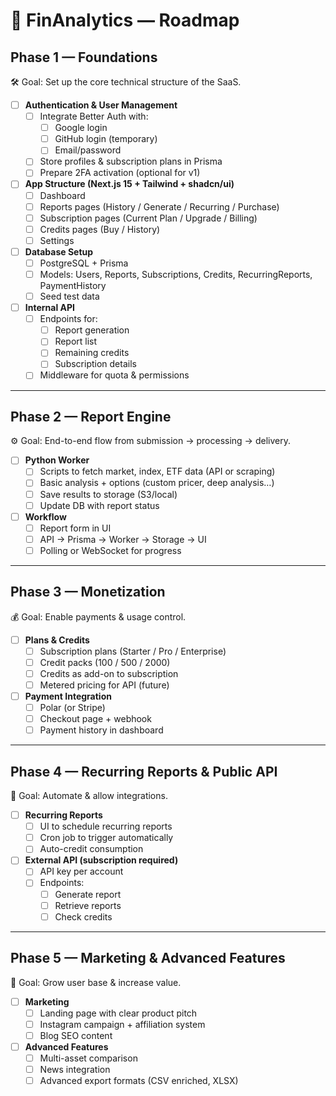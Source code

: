 # 📍 FinAnalytics — Roadmap

## Phase 1 — Foundations
🛠 Goal: Set up the core technical structure of the SaaS.

- [ ] **Authentication & User Management**
  - [ ] Integrate Better Auth with:
    - [ ] Google login
    - [ ] GitHub login (temporary)
    - [ ] Email/password
  - [ ] Store profiles & subscription plans in Prisma
  - [ ] Prepare 2FA activation (optional for v1)

- [ ] **App Structure (Next.js 15 + Tailwind + shadcn/ui)**
  - [ ] Dashboard
  - [ ] Reports pages (History / Generate / Recurring / Purchase)
  - [ ] Subscription pages (Current Plan / Upgrade / Billing)
  - [ ] Credits pages (Buy / History)
  - [ ] Settings

- [ ] **Database Setup**
  - [ ] PostgreSQL + Prisma
  - [ ] Models: Users, Reports, Subscriptions, Credits, RecurringReports, PaymentHistory
  - [ ] Seed test data

- [ ] **Internal API**
  - [ ] Endpoints for:
    - [ ] Report generation
    - [ ] Report list
    - [ ] Remaining credits
    - [ ] Subscription details
  - [ ] Middleware for quota & permissions

---

## Phase 2 — Report Engine
⚙️ Goal: End-to-end flow from submission → processing → delivery.

- [ ] **Python Worker**
  - [ ] Scripts to fetch market, index, ETF data (API or scraping)
  - [ ] Basic analysis + options (custom pricer, deep analysis…)
  - [ ] Save results to storage (S3/local)
  - [ ] Update DB with report status

- [ ] **Workflow**
  - [ ] Report form in UI
  - [ ] API → Prisma → Worker → Storage → UI
  - [ ] Polling or WebSocket for progress

---

## Phase 3 — Monetization
💰 Goal: Enable payments & usage control.

- [ ] **Plans & Credits**
  - [ ] Subscription plans (Starter / Pro / Enterprise)
  - [ ] Credit packs (100 / 500 / 2000)
  - [ ] Credits as add-on to subscription
  - [ ] Metered pricing for API (future)

- [ ] **Payment Integration**
  - [ ] Polar (or Stripe)
  - [ ] Checkout page + webhook
  - [ ] Payment history in dashboard

---

## Phase 4 — Recurring Reports & Public API
🔄 Goal: Automate & allow integrations.

- [ ] **Recurring Reports**
  - [ ] UI to schedule recurring reports
  - [ ] Cron job to trigger automatically
  - [ ] Auto-credit consumption

- [ ] **External API (subscription required)**
  - [ ] API key per account
  - [ ] Endpoints:
    - [ ] Generate report
    - [ ] Retrieve reports
    - [ ] Check credits

---

## Phase 5 — Marketing & Advanced Features
🚀 Goal: Grow user base & increase value.

- [ ] **Marketing**
  - [ ] Landing page with clear product pitch
  - [ ] Instagram campaign + affiliation system
  - [ ] Blog SEO content

- [ ] **Advanced Features**
  - [ ] Multi-asset comparison
  - [ ] News integration
  - [ ] Advanced export formats (CSV enriched, XLSX)
